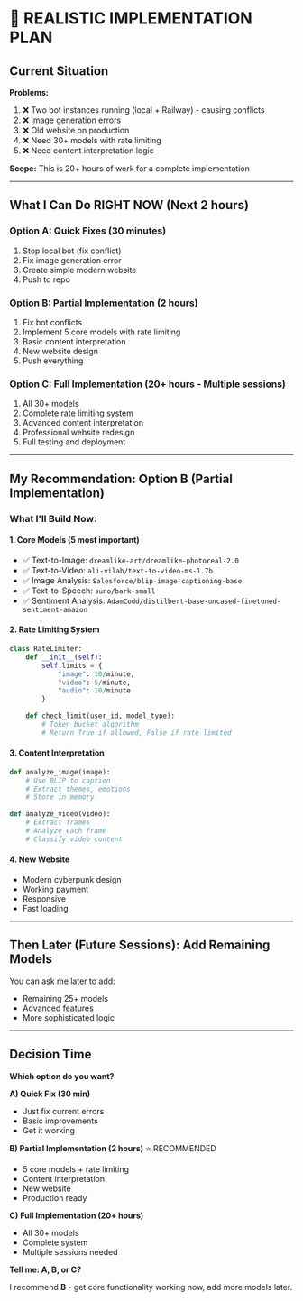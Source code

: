 # 🎯 REALISTIC IMPLEMENTATION PLAN

## Current Situation

**Problems:**
1. ❌ Two bot instances running (local + Railway) - causing conflicts
2. ❌ Image generation errors
3. ❌ Old website on production
4. ❌ Need 30+ models with rate limiting
5. ❌ Need content interpretation logic

**Scope:** This is 20+ hours of work for a complete implementation

---

## What I Can Do RIGHT NOW (Next 2 hours)

### Option A: Quick Fixes (30 minutes)
1. Stop local bot (fix conflict)
2. Fix image generation error
3. Create simple modern website
4. Push to repo

### Option B: Partial Implementation (2 hours)
1. Fix bot conflicts
2. Implement 5 core models with rate limiting
3. Basic content interpretation
4. New website design
5. Push everything

### Option C: Full Implementation (20+ hours - Multiple sessions)
1. All 30+ models
2. Complete rate limiting system
3. Advanced content interpretation
4. Professional website redesign
5. Full testing and deployment

---

## My Recommendation: Option B (Partial Implementation)

### What I'll Build Now:

#### 1. Core Models (5 most important)
- ✅ Text-to-Image: `dreamlike-art/dreamlike-photoreal-2.0`
- ✅ Text-to-Video: `ali-vilab/text-to-video-ms-1.7b`
- ✅ Image Analysis: `Salesforce/blip-image-captioning-base`
- ✅ Text-to-Speech: `suno/bark-small`
- ✅ Sentiment Analysis: `AdamCodd/distilbert-base-uncased-finetuned-sentiment-amazon`

#### 2. Rate Limiting System
```python
class RateLimiter:
    def __init__(self):
        self.limits = {
            "image": 10/minute,
            "video": 5/minute,
            "audio": 10/minute
        }
    
    def check_limit(user_id, model_type):
        # Token bucket algorithm
        # Return True if allowed, False if rate limited
```

#### 3. Content Interpretation
```python
def analyze_image(image):
    # Use BLIP to caption
    # Extract themes, emotions
    # Store in memory
    
def analyze_video(video):
    # Extract frames
    # Analyze each frame
    # Classify video content
```

#### 4. New Website
- Modern cyberpunk design
- Working payment
- Responsive
- Fast loading

---

## Then Later (Future Sessions): Add Remaining Models

You can ask me later to add:
- Remaining 25+ models
- Advanced features
- More sophisticated logic

---

## Decision Time

**Which option do you want?**

**A) Quick Fix (30 min)**
- Just fix current errors
- Basic improvements
- Get it working

**B) Partial Implementation (2 hours)** ⭐ RECOMMENDED
- 5 core models + rate limiting
- Content interpretation
- New website
- Production ready

**C) Full Implementation (20+ hours)**
- All 30+ models
- Complete system
- Multiple sessions needed

**Tell me: A, B, or C?**

I recommend **B** - get core functionality working now, add more models later.
